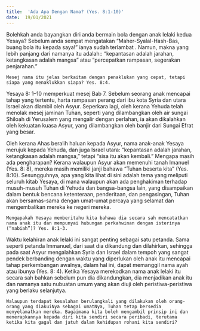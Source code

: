 ```yaml
---
title:  'Ada Apa Dengan Nama? (Yes. 8:1-10)'
date:  19/01/2021
---
```


Bolehkah anda bayangkan diri anda bermain bola dengan anak lelaki kedua Yesaya? Sebelum anda sempat mengatakan “Maher-Syalal-Hash-Bas, buang bola itu kepada saya!” ianya sudah terlambat . Namun, makna yang lebih panjang dari namanya itu adalah:: “kepantasan adalah jarahan, ketangkasan adalah mangsa” atau “percepatkan rampasan, segerakan penjarahan.”

`Mesej nama itu jelas berkaitan dengan penaklukan yang cepat, tetapi siapa yang menaklukkan siapa? Yes. 8:4.`

Yesaya 8: 1–10 memperkuat mesej Bab 7. Sebelum seorang anak mencapai tahap yang tertentu, harta rampasan perang dari ibu kota Syria dan utara Israel  akan diambil oleh Asyur. Seperkara lagi, oleh kerana Yehuda telah menolak mesej jaminan Tuhan, seperti yang dilambangkan oleh air sungai  Shiloah di Yerusalem yang mengalir dengan perlahan, ia akan dikalahkan oleh kekuatan kuasa Asyur, yang dilambangkan oleh banjir dari Sungai Efrat yang besar.

Oleh kerana Ahas beralih haluan  kepada Asyur, nama  anak-anak Yesaya merujuk kepada Yehuda, dan juga Israel utara: “kepantasan adalah jarahan, ketangkasan adalah mangsa,” tetapi “sisa itu akan kembali.” Mengapa masih ada pengharapan? Kerana walaupun Asyur akan memenuhi tanah Imanuel (Yes. 8: 8), mereka masih memiliki janji bahawa “Tuhan beserta kita” (Yes. 8:10). Sesungguhnya, apa yang kita lihat di sini adalah tema yang meliputi seluruh kitab Yesaya, di mana walaupun akan ada penghakiman terhadap musuh-musuh Tuhan di Yehuda dan bangsa-bangsa lain, yang disampaikan dalam bentuk bencana ketenteraan, penderitaan, dan pengasingan, Tuhan akan bersamas-sama dengan umat-umat percaya yang selamat dan mengembalikan mereka ke negeri mereka.

`Mengapakah Yesaya memberitahu kita bahawa dia secara sah mencatatkan nama anak itu dan mempunyai hubungan perkahwinan dengan isterinya (“nabiah”)? Yes. 8:1-3.`

Waktu kelahiran anak lelaki ini sangat penting sebagai satu petanda. Sama seperti petanda Immanuel, dari saat dia dikandung dan dilahirkan, sehingga pada saat Asyur mengalahkan Syria dan Israel dalam tempoh yang sangat pendek berbanding dengan waktu yang diperlukan oleh anak itu mencapai tahap perkembangan awalnya, dalam hal ini, dapat memanggil nama ayah atau ibunya (Yes. 8: 4). Ketika Yesaya merekodkan nama anak lelaki itu secara sah bahkan sebelum pun dia dikandungkan, dia menjadikan anak itu dan namanya satu nubuatan umum yang akan diuji oleh peristiwa-peristiwa yang berlaku selanjutya.

`Walaupun terdapat kesalahan berulangkali yang dilakukan oleh orang-orang yang diakuiNya sebagai umatNya, Tuhan tetap bersedia menyelamatkan mereka. Bagaimana kita boleh mengambil prinsip ini dan menerapkannya kepada diri kita sendiri secara peribadi, terutama ketika kita gagal dan jatuh dalam kehidupan rohani kita sendiri?`
